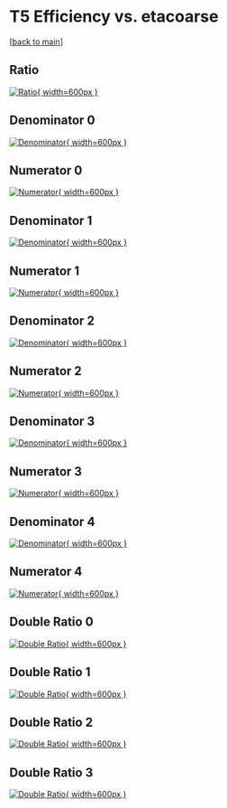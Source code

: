 # T5 Efficiency vs. etacoarse

[[back to main](./)]



## Ratio

[![Ratio](../mtv/var/T5_base_321_0_eff_etacoarse.png){ width=600px }](../mtv/var/T5_base_321_0_eff_etacoarse.pdf)

## Denominator 0

[![Denominator](../mtv/den/T5_base_321_0_eff_etacoarse_den0.png){ width=600px }](../mtv/den/T5_base_321_0_eff_etacoarse_den0.pdf)

## Numerator 0

[![Numerator](../mtv/num/T5_base_321_0_eff_etacoarse_num0.png){ width=600px }](../mtv/num/T5_base_321_0_eff_etacoarse_num0.pdf)

## Denominator 1

[![Denominator](../mtv/den/T5_base_321_0_eff_etacoarse_den1.png){ width=600px }](../mtv/den/T5_base_321_0_eff_etacoarse_den1.pdf)

## Numerator 1

[![Numerator](../mtv/num/T5_base_321_0_eff_etacoarse_num1.png){ width=600px }](../mtv/num/T5_base_321_0_eff_etacoarse_num1.pdf)

## Denominator 2

[![Denominator](../mtv/den/T5_base_321_0_eff_etacoarse_den2.png){ width=600px }](../mtv/den/T5_base_321_0_eff_etacoarse_den2.pdf)

## Numerator 2

[![Numerator](../mtv/num/T5_base_321_0_eff_etacoarse_num2.png){ width=600px }](../mtv/num/T5_base_321_0_eff_etacoarse_num2.pdf)

## Denominator 3

[![Denominator](../mtv/den/T5_base_321_0_eff_etacoarse_den3.png){ width=600px }](../mtv/den/T5_base_321_0_eff_etacoarse_den3.pdf)

## Numerator 3

[![Numerator](../mtv/num/T5_base_321_0_eff_etacoarse_num3.png){ width=600px }](../mtv/num/T5_base_321_0_eff_etacoarse_num3.pdf)

## Denominator 4

[![Denominator](../mtv/den/T5_base_321_0_eff_etacoarse_den4.png){ width=600px }](../mtv/den/T5_base_321_0_eff_etacoarse_den4.pdf)

## Numerator 4

[![Numerator](../mtv/num/T5_base_321_0_eff_etacoarse_num4.png){ width=600px }](../mtv/num/T5_base_321_0_eff_etacoarse_num4.pdf)

## Double Ratio 0

[![Double Ratio](../mtv/ratio/T5_base_321_0_eff_etacoarse_ratio0.png){ width=600px }](../mtv/ratio/T5_base_321_0_eff_etacoarse_ratio0.pdf)

## Double Ratio 1

[![Double Ratio](../mtv/ratio/T5_base_321_0_eff_etacoarse_ratio1.png){ width=600px }](../mtv/ratio/T5_base_321_0_eff_etacoarse_ratio1.pdf)

## Double Ratio 2

[![Double Ratio](../mtv/ratio/T5_base_321_0_eff_etacoarse_ratio2.png){ width=600px }](../mtv/ratio/T5_base_321_0_eff_etacoarse_ratio2.pdf)

## Double Ratio 3

[![Double Ratio](../mtv/ratio/T5_base_321_0_eff_etacoarse_ratio3.png){ width=600px }](../mtv/ratio/T5_base_321_0_eff_etacoarse_ratio3.pdf)

